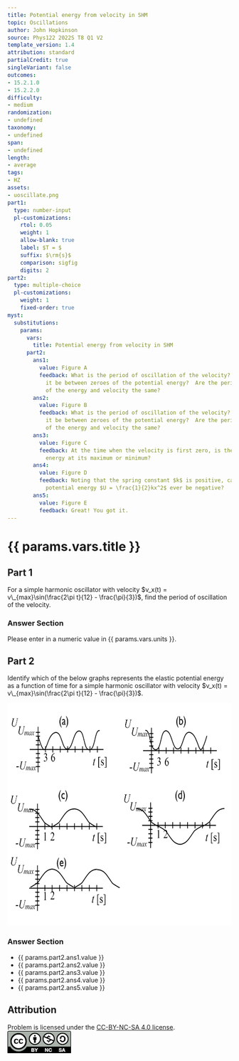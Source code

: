 ```yaml
---
title: Potential energy from velocity in SHM
topic: Oscillations
author: John Hopkinson
source: Phys122 2022S T8 Q1 V2
template_version: 1.4
attribution: standard
partialCredit: true
singleVariant: false
outcomes:
- 15.2.1.0
- 15.2.2.0
difficulty:
- medium
randomization:
- undefined
taxonomy:
- undefined
span:
- undefined
length:
- average
tags:
- HZ
assets:
- uoscillate.png
part1:
  type: number-input
  pl-customizations:
    rtol: 0.05
    weight: 1
    allow-blank: true
    label: $T = $
    suffix: $\rm{s}$
    comparison: sigfig
    digits: 2
part2:
  type: multiple-choice
  pl-customizations:
    weight: 1
    fixed-order: true
myst:
  substitutions:
    params:
      vars:
        title: Potential energy from velocity in SHM
      part2:
        ans1:
          value: Figure A
          feedback: What is the period of oscillation of the velocity?  How long should
            it be between zeroes of the potential energy?  Are the periods of oscillation
            of the energy and velocity the same?
        ans2:
          value: Figure B
          feedback: What is the period of oscillation of the velocity?  How long should
            it be between zeroes of the potential energy?  Are the periods of oscillation
            of the energy and velocity the same?
        ans3:
          value: Figure C
          feedback: At the time when the velocity is first zero, is the potential
            energy at its maximum or minimum?
        ans4:
          value: Figure D
          feedback: Noting that the spring constant $k$ is positive, can the elastic
            potential energy $U = \frac{1}{2}kx^2$ ever be negative?
        ans5:
          value: Figure E
          feedback: Great! You got it.
---
```

# {{ params.vars.title }}

## Part 1

For a simple harmonic oscillator with velocity $v_x(t) = v\_{max}\sin(\frac{2\pi t}{12} - \frac{\pi}{3})$, find the period of oscillation of the velocity.

### Answer Section

Please enter in a numeric value in {{ params.vars.units }}.

## Part 2

Identify which of the below graphs represents the elastic potential energy as a function of time for a simple harmonic oscillator with velocity $v_x(t) = v\_{max}\sin(\frac{2\pi t}{12} - \frac{\pi}{3})$.

<img src="uoscillate.png" alt="Image of five graphs. The five graphs represent the elastic potential energy as a function of time for a simple harmonic oscillator. Graph A shows positive elastic potential energy at all times with U at its minimum at t = 3s. Graph B shows positive elastic potential energy at all times with U at its minimum at t = 1.5s. Graph C shows positive elastic potential energy at all times with U at its minimum at t = 2s. Graph D shows negative elastic potential energy at 1s < t < 7s with U at its minimum at t = 4s. Graph E shows positive elastic potential energy at all times with U at its maximum at t = 2s." width = "600" height = "500">

### Answer Section

- {{ params.part2.ans1.value }}
- {{ params.part2.ans2.value }}
- {{ params.part2.ans3.value }}
- {{ params.part2.ans4.value }}
- {{ params.part2.ans5.value }}

## Attribution

Problem is licensed under the [CC-BY-NC-SA 4.0 license](https://creativecommons.org/licenses/by-nc-sa/4.0/).<br> ![The Creative Commons 4.0 license requiring attribution-BY, non-commercial-NC, and share-alike-SA license.](https://raw.githubusercontent.com/firasm/bits/master/by-nc-sa.png)